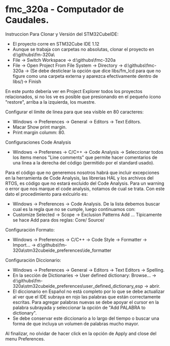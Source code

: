 # fmc_320a - Computador de Caudales.

Instruccion Para Clonar y Versión del STM32CubeIDE:
- El proyecto corre en STM32Cube IDE 1.12
- Aunque se trabaja con carpetas no absolutas, clonar el proyecto en d:\githubs\fm-320a\
- File -> Switch Workspace -> d:\githubs\fmc-320a 
- File -> Open Project From File System -> Directory -> d:\githubs\fmc-320a -> (Se debe desticlear la opción que dice libs/fm_lcd para que no figure como una carpeta externa y aparezca efectivamente dentro de libs/)-> Finish

En este punto debería ver en Project Explorer todos los proyectos relacionados, si no los ve es posible que presionando en el pequeño ícono "restore", arriba a la izquierda, los muestre.

Configurar el límite de linea para que sea visible en 80 caracteres:
- Windows -> Preferences -> General -> Editors -> Text Editors.
- Macar Show print margin.
- Print margin columm: 80.

Configuraciones Code Analysis
 - Windows -> Preferenes -> C/C++ -> Code Analysis ->  Seleccionar todos los items menos "Line comments" que permite hacer comentarios de una linea a la derecha del código (permitido por el standard usado).
 
Para el código que no generemos nosotros habrá que incluir excepciones en la herramienta de Code Analysis, las librerias HAL y los archivos del RTOS, es código que no estará excluido del Code Analysis. Para un warning o error que nos marque el code analysis, notamos de cual se trata. Con este dato el procedimiento para exlcuirlo es:
- Windows -> Preferences -> Code Analysis. De la lista debemos buscar cual es la regla que no se cumple, luego continuamos con:
- Customize Selected -> Scope -> Exclusion Patterns Add ... Típicamente se hace Add para dos reglas:
Core/
Source/

Configuración Formato:
- Windows -> Preferences -> C/C++ -> Code Style -> Formatter -> Import... ->  d:\githubs\fm-320a\stm32cubeide_preferences\ide_formatter

Configuración Diccionario:
- Windows -> Preferences -> General -> Editors -> Text Editors -> Spelling.
- En la sección de Dictionaries -> User defined dictionary: Browse... ->  d:\githubs\fm-320a\stm32cubeide_preferences\user_defined_dictionary_esp -> abrir.
- El diccionario en Español no está completo por lo que se debe actualizar al ver que el IDE subraya en rojo las palabras que están correctamente escritas. Para agregar palabras nuevas se debe apoyar el cursor en la palabra subrayada y seleccionar la opción de "Add PALABRA to dictionary".
- Se debe conservar este diccionario a lo largo del tiempo o buscar una forma de que incluya un volumen de palabras mucho mayor.


Al finalizar, no olvidar de hacer click en la opción de Apply and close del menu Preferences.

